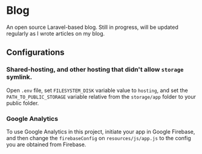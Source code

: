 # Blog
An open source Laravel-based blog. Still in progress, will be updated regularly
as I wrote articles on my blog.

## Configurations

### Shared-hosting, and other hosting that didn't allow `storage` symlink.
Open `.env` file, set `FILESYSTEM_DISK` variable value to `hosting`, and set
the `PATH_TO_PUBLIC_STORAGE` variable relative from the `storage/app` folder
to your public folder.

### Google Analytics
To use Google Analytics in this project, initiate your app in Google Firebase,
and then change the `firebaseConfig` on `resources/js/app.js` to the config you
are obtained from Firebase.